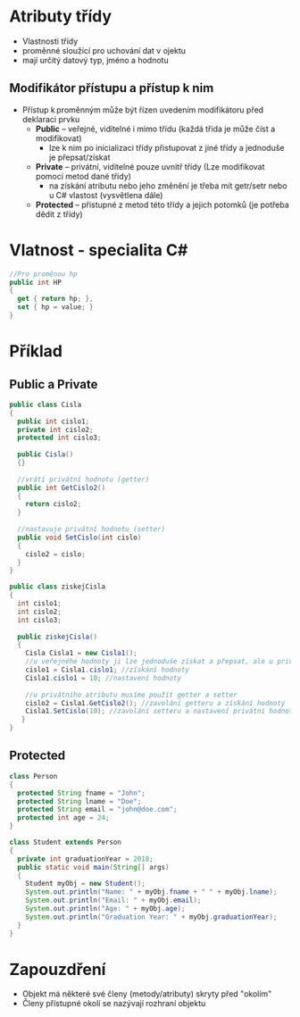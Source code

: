 # Atributy třídy
* Vlastnosti třídy
* proměnné sloužící pro uchování dat v ojektu
* mají určitý datový typ, jméno a hodnotu

## Modifikátor přístupu a přístup k nim
* Přístup k proměnným může být řízen uvedením modifikátoru před deklaraci prvku 
  - **Public** – veřejné, viditelné i mimo třídu (každá třída je může číst a modifikovat)
    - lze k nim po inicializaci třídy přistupovat z jiné třídy a jednoduše je přepsat/získat
  - **Private** – privátní, viditelné pouze uvnitř třídy (Lze modifikovat pomocí metod dané třídy)
    - na získání atributu nebo jeho změnění je třeba mít getr/setr nebo u C# vlastost (vysvětlena dále)
  - **Protected** – přistupné z metod této třídy a jejich potomků (je potřeba dědit z třídy)
  
# Vlatnost - specialita C#
```C#
//Pro proměnou hp
public int HP
{
  get { return hp; },
  set { hp = value; }
}
```

# Příklad
## Public a Private
```java
public class Cisla
{
  public int cislo1;
  private int cislo2;
  protected int cislo3;
  
  public Cisla()
  {}
  
  //vrátí privátní hodnotu (getter)
  public int GetCislo2()
  {
    return cislo2;
  }
  
  //nastavuje privátní hodnotu (setter)
  public void SetCislo(int cislo)
  {
    cislo2 = cislo;
  }
}

public class ziskejCisla
{
  int cislo1;
  int cislo2;
  int cislo3;
  
  public ziskejCisla()
  {
    Cisla Cisla1 = new Cisla1();
    //u veřejnéhé hodnoty ji lze jednoduše získat a přepsat, ale u privátního atributu toto nelze udělat
    cislo1 = Cisla1.cislo1; //získání hodnoty
    Cisla1.cislo1 = 10; //nastavení hodnoty
    
    //u privátního atributu musíme použít getter a setter
    cislo2 = Cisla1.GetCislo2(); //zavolání getteru a získání hodnoty
    Cisla1.SetCislo(10); //zavolání setteru a nastavení privátní hodnoty
   }
}
```

## Protected 
```java
class Person 
{
  protected String fname = "John";
  protected String lname = "Doe";
  protected String email = "john@doe.com";
  protected int age = 24;
}

class Student extends Person 
{
  private int graduationYear = 2018;
  public static void main(String[] args) 
  {
    Student myObj = new Student();
    System.out.println("Name: " + myObj.fname + " " + myObj.lname);
    System.out.println("Email: " + myObj.email);
    System.out.println("Age: " + myObj.age);
    System.out.println("Graduation Year: " + myObj.graduationYear);
  }
}
```
# Zapouzdření
* Objekt má některé své členy (metody/atributy) skryty před "okolím" 
* Členy přístupné okolí se nazývají rozhraní objektu

